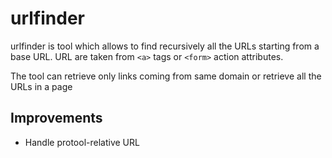 # urlfinder

urlfinder is tool which allows to find recursively all the URLs starting from a base URL. URL are taken from `<a>` tags or `<form>` action attributes.

The tool can retrieve only links coming from same domain or retrieve all the URLs in a page

## Improvements

+ Handle protool-relative URL
